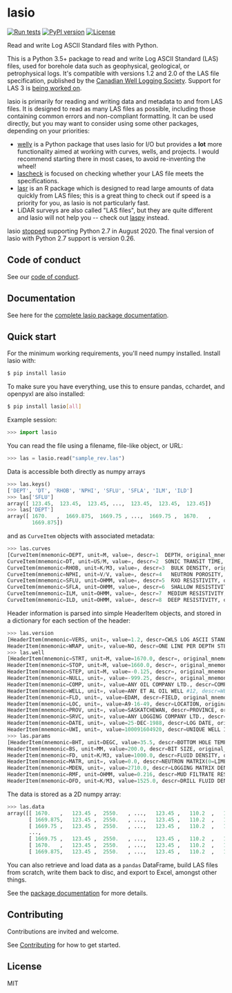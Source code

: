 # lasio

[![Run tests](https://github.com/kinverarity1/lasio/actions/workflows/ci-tests.yml/badge.svg)](https://github.com/kinverarity1/lasio/actions/workflows/ci-tests.yml)
[![PyPI version](https://img.shields.io/pypi/v/lasio.svg)](https://pypi.python.org/pypi/lasio/)
[![License](http://img.shields.io/badge/license-MIT-blue.svg)](https://github.com/kinverarity1/lasio/blob/master/LICENSE)

Read and write Log ASCII Standard files with Python.

This is a Python 3.5+ package to read and write Log ASCII Standard
(LAS) files, used for borehole data such as geophysical, geological, or
petrophysical logs. It's compatible with versions 1.2 and 2.0 of the LAS file
specification, published by the [Canadian Well Logging
Society](https://www.cwls.org/products/#products-las). Support for LAS 3 is 
[being worked on](https://github.com/kinverarity1/lasio/issues/5).

lasio is primarily for reading and writing data and metadata to and from 
LAS files. It is designed to read as many LAS files as possible, including
those containing common errors and non-compliant formatting. It can be used
directly, but you may want to consider using some other packages, depending
on your priorities:

- [welly](https://github.com/agile-geoscience/welly) is a Python package that 
  uses lasio for I/O but provides a **lot** more functionality aimed at working
  with curves, wells, and projects. I would recommend starting there in most 
  cases, to avoid re-inventing the wheel!
- [lascheck](https://github.com/MandarJKulkarni/lascheck) is focused on
  checking whether your LAS file meets the specifications.
- [lasr](https://github.com/donald-keighley/lasr) is an R package which 
  is designed to read large amounts of data quickly from LAS files; this is 
  a great thing to check out if speed is a priority for you, as lasio is not 
  particularly fast.
- LiDAR surveys are also called "LAS files", but they are quite different and
  lasio will not help you -- check out [laspy](https://github.com/laspy/laspy)
  instead.

lasio [stopped](https://github.com/kinverarity1/lasio/issues/364) 
supporting Python 2.7 in August 2020. The final version of lasio with Python 2.7 support 
is version 0.26.

## Code of conduct

See our [code of conduct](https://lasio.readthedocs.io/en/latest/contributing.html#code-of-conduct).

## Documentation

See here for the [complete lasio package
documentation](https://lasio.readthedocs.io/en/latest/).

## Quick start

For the minimum working requirements, you'll need numpy installed. Install
lasio with:

```bash
$ pip install lasio
```

To make sure you have everything, use this to ensure pandas, cchardet, and
openpyxl are also installed:

```bash
$ pip install lasio[all]
```

Example session:

```python
>>> import lasio
```

You can read the file using a filename, file-like object, or URL:

```python
>>> las = lasio.read("sample_rev.las")
```

Data is accessible both directly as numpy arrays

```python
>>> las.keys()
['DEPT', 'DT', 'RHOB', 'NPHI', 'SFLU', 'SFLA', 'ILM', 'ILD']
>>> las['SFLU']
array([ 123.45,  123.45,  123.45, ...,  123.45,  123.45,  123.45])
>>> las['DEPT']
array([ 1670.   ,  1669.875,  1669.75 , ...,  1669.75 ,  1670.   ,
        1669.875])
```

and as ``CurveItem`` objects with associated metadata:

```python
>>> las.curves
[CurveItem(mnemonic=DEPT, unit=M, value=, descr=1  DEPTH, original_mnemonic=DEPT, data.shape=(29897,)),
CurveItem(mnemonic=DT, unit=US/M, value=, descr=2  SONIC TRANSIT TIME, original_mnemonic=DT, data.shape=(29897,)),
CurveItem(mnemonic=RHOB, unit=K/M3, value=, descr=3  BULK DENSITY, original_mnemonic=RHOB, data.shape=(29897,)),
CurveItem(mnemonic=NPHI, unit=V/V, value=, descr=4   NEUTRON POROSITY, original_mnemonic=NPHI, data.shape=(29897,)),
CurveItem(mnemonic=SFLU, unit=OHMM, value=, descr=5  RXO RESISTIVITY, original_mnemonic=SFLU, data.shape=(29897,)),
CurveItem(mnemonic=SFLA, unit=OHMM, value=, descr=6  SHALLOW RESISTIVITY, original_mnemonic=SFLA, data.shape=(29897,)),
CurveItem(mnemonic=ILM, unit=OHMM, value=, descr=7  MEDIUM RESISTIVITY, original_mnemonic=ILM, data.shape=(29897,)),
CurveItem(mnemonic=ILD, unit=OHMM, value=, descr=8  DEEP RESISTIVITY, original_mnemonic=ILD, data.shape=(29897,))]
```

Header information is parsed into simple HeaderItem objects, and stored in a
dictionary for each section of the header:

```python
>>> las.version
[HeaderItem(mnemonic=VERS, unit=, value=1.2, descr=CWLS LOG ASCII STANDARD -VERSION 1.2, original_mnemonic=VERS),
HeaderItem(mnemonic=WRAP, unit=, value=NO, descr=ONE LINE PER DEPTH STEP, original_mnemonic=WRAP)]
>>> las.well
[HeaderItem(mnemonic=STRT, unit=M, value=1670.0, descr=, original_mnemonic=STRT),
HeaderItem(mnemonic=STOP, unit=M, value=1660.0, descr=, original_mnemonic=STOP),
HeaderItem(mnemonic=STEP, unit=M, value=-0.125, descr=, original_mnemonic=STEP),
HeaderItem(mnemonic=NULL, unit=, value=-999.25, descr=, original_mnemonic=NULL),
HeaderItem(mnemonic=COMP, unit=, value=ANY OIL COMPANY LTD., descr=COMPANY, original_mnemonic=COMP),
HeaderItem(mnemonic=WELL, unit=, value=ANY ET AL OIL WELL #12, descr=WELL, original_mnemonic=WELL),
HeaderItem(mnemonic=FLD, unit=, value=EDAM, descr=FIELD, original_mnemonic=FLD),
HeaderItem(mnemonic=LOC, unit=, value=A9-16-49, descr=LOCATION, original_mnemonic=LOC),
HeaderItem(mnemonic=PROV, unit=, value=SASKATCHEWAN, descr=PROVINCE, original_mnemonic=PROV),
HeaderItem(mnemonic=SRVC, unit=, value=ANY LOGGING COMPANY LTD., descr=SERVICE COMPANY, original_mnemonic=SRVC),
HeaderItem(mnemonic=DATE, unit=, value=25-DEC-1988, descr=LOG DATE, original_mnemonic=DATE),
HeaderItem(mnemonic=UWI, unit=, value=100091604920, descr=UNIQUE WELL ID, original_mnemonic=UWI)]
>>> las.params
[HeaderItem(mnemonic=BHT, unit=DEGC, value=35.5, descr=BOTTOM HOLE TEMPERATURE, original_mnemonic=BHT),
HeaderItem(mnemonic=BS, unit=MM, value=200.0, descr=BIT SIZE, original_mnemonic=BS),
HeaderItem(mnemonic=FD, unit=K/M3, value=1000.0, descr=FLUID DENSITY, original_mnemonic=FD),
HeaderItem(mnemonic=MATR, unit=, value=0.0, descr=NEUTRON MATRIX(0=LIME,1=SAND,2=DOLO), original_mnemonic=MATR),
HeaderItem(mnemonic=MDEN, unit=, value=2710.0, descr=LOGGING MATRIX DENSITY, original_mnemonic=MDEN),
HeaderItem(mnemonic=RMF, unit=OHMM, value=0.216, descr=MUD FILTRATE RESISTIVITY, original_mnemonic=RMF),
HeaderItem(mnemonic=DFD, unit=K/M3, value=1525.0, descr=DRILL FLUID DENSITY, original_mnemonic=DFD)]
```

The data is stored as a 2D numpy array:

```python
>>> las.data
array([[ 1670.   ,   123.45 ,  2550.   , ...,   123.45 ,   110.2  ,   105.6  ],
       [ 1669.875,   123.45 ,  2550.   , ...,   123.45 ,   110.2  ,   105.6  ],
       [ 1669.75 ,   123.45 ,  2550.   , ...,   123.45 ,   110.2  ,   105.6  ],
       ...,
       [ 1669.75 ,   123.45 ,  2550.   , ...,   123.45 ,   110.2  ,   105.6  ],
       [ 1670.   ,   123.45 ,  2550.   , ...,   123.45 ,   110.2  ,   105.6  ],
       [ 1669.875,   123.45 ,  2550.   , ...,   123.45 ,   110.2  ,   105.6  ]])
```

You can also retrieve and load data as a ``pandas`` DataFrame, build LAS files
from scratch, write them back to disc, and export to Excel, amongst other
things.

See the [package documentation](https://lasio.readthedocs.io/en/latest/) for
more details.

## Contributing

Contributions are invited and welcome.

See [Contributing](https://lasio.readthedocs.io/en/latest/contributing.html) for how to get started.

## License

MIT
